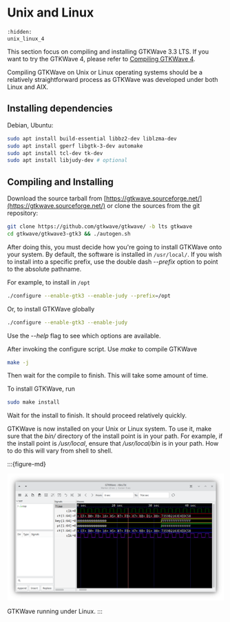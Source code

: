 # Unix and Linux

```{toctree}
:hidden:
unix_linux_4
```

This section focus on compiling and installing GTKWave 3.3 LTS.
If you want to try the GTKWave 4, please refer to
[Compiling GTKWave 4](unix_linux_4.md).

Compiling GTKWave on Unix or Linux operating systems should be a
relatively straightforward process as GTKWave was developed under both
Linux and AIX.

## Installing dependencies

Debian, Ubuntu:
```bash
sudo apt install build-essential libbz2-dev liblzma-dev
sudo apt install gperf libgtk-3-dev automake
sudo apt install tcl-dev tk-dev
sudo apt install libjudy-dev # optional
```

## Compiling and Installing

Download the source tarball from
[https://gtkwave.sourceforge.net/](https://gtkwave.sourceforge.net/)
or clone the sources from the git repository:

```bash
git clone https://github.com/gtkwave/gtkwave/ -b lts gtkwave
cd gtkwave/gtkwave3-gtk3 && ./autogen.sh
```

After doing this, you must decide how you're going
to install GTKWave onto your system. By default, the
software is installed in `/usr/local/`. If you wish to
install into a specific prefix, use the double dash
\--*prefix* option to point to the absolute pathname. 

For example, to install in `/opt`

```bash
./configure --enable-gtk3 --enable-judy --prefix=/opt
```

Or, to install GTKWave globally

```bash
./configure --enable-gtk3 --enable-judy
```
Use the \--*help* flag to see which options are available.

After invoking the configure script. Use *make* to compile GTKWave
```bash
make -j
```

Then wait for the compile to finish. This will take some amount of
time.

To install GTKWave, run

```bash
sudo make install
```

Wait for the install to finish. It should proceed relatively quickly.


GTKWave is now installed on your Unix or Linux system. To use it, make
sure that the *bin/* directory of the install point is in your path.
For example, if the install point is */usr/local*, ensure that
*/usr/local/bin* is in your path. How to do this will vary from shell to
shell.

:::{figure-md}

![GTKWave running under Linux.](../_static/images/gtkwave.png)

GTKWave running under Linux.
:::
